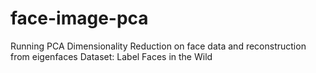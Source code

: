 # face-image-pca
Running PCA Dimensionality Reduction on face data and reconstruction from eigenfaces
Dataset: Label Faces in the Wild
